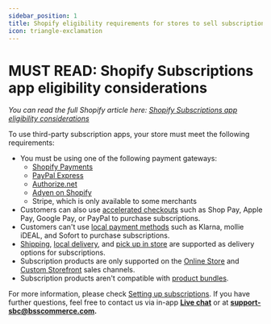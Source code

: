 ```yaml
---
sidebar_position: 1
title: Shopify eligibility requirements for stores to sell subscriptions
icon: triangle-exclamation
---
```


# MUST READ: Shopify Subscriptions app eligibility considerations

_You can read the full Shopify article here:_ [_Shopify Subscriptions app eligibility considerations_](https://help.shopify.com/en/manual/products/purchase-options/subscriptions/shopify-subscriptions/considerations)

To use third-party subscription apps, your store must meet the following requirements:

* You must be using one of the following payment gateways:
  * [Shopify Payments](https://help.shopify.com/en/manual/payments/shopify-payments)
  * [PayPal Express](https://help.shopify.com/en/manual/payments/paypal)
  * [Authorize.net](https://help.shopify.com/en/manual/payments/third-party-providers/set-up-authorize-net)
  * [Adyen on Shopify](https://help.shopify.com/en/manual/payments/third-party-providers/adyen-gateway)
  * Stripe, which is only available to some merchants
* Customers can also use [accelerated checkouts](https://help.shopify.com/en/manual/payments/accelerated-checkouts) such as Shop Pay, Apple Pay, Google Pay, or PayPal to purchase subscriptions.
* Customers can't use [local payment methods](https://help.shopify.com/en/manual/payments/shopify-payments/local-payment-methods) such as Klarna, mollie iDEAL, and Sofort to purchase subscriptions.
* [Shipping](https://help.shopify.com/manual/shipping/setting-up-and-managing-your-shipping), [local delivery](https://help.shopify.com/manual/shipping/setting-up-and-managing-your-shipping/local-methods/local-delivery), and [pick up in store](https://help.shopify.com/manual/shipping/setting-up-and-managing-your-shipping/local-methods/pickup-in-store) are supported as delivery options for subscriptions.
* Subscription products are only supported on the [Online Store](https://help.shopify.com/en/manual/online-store) and [Custom Storefront](https://shopify.dev/custom-storefronts) sales channels.
* Subscription products aren't compatible with [product bundles](https://help.shopify.com/en/manual/products/bundles).

For more information, please check [Setting up subscriptions](https://help.shopify.com/en/manual/products/purchase-options/subscriptions/setup). If you have further questions, feel free to contact us via in-app [**Live chat**](https://go.crisp.chat/chat/embed/?website_id=f3ccef90-83eb-48db-a1df-9ea68ad36581) or at [**support-sbc@bsscommerce.com**](mailto:support-sbc@bsscommerce.com)**.**
